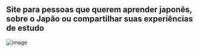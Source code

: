 ## Site para pessoas que querem aprender japonês, sobre o Japão ou compartilhar suas experiências de estudo
 
![image](https://github.com/luisgomes2002/siteReact/assets/85139913/607ff262-5243-48e1-87d9-bfd0755747ae)
